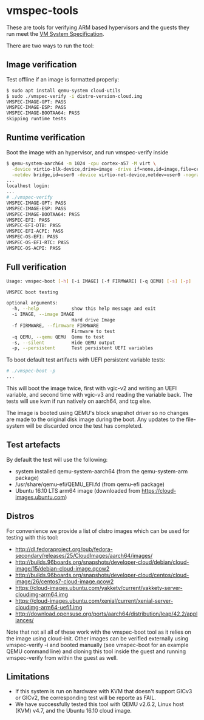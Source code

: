 # vmspec-tools

These are tools for verifying ARM based hypervisors and the guests
they run meet the
[VM System Specification](http://www.linaro.org/app/resources/WhitePaper/VMSystemSpecificationForARM-v2.0.pdf).

There are two ways to run the tool:

## Image verification
Test offline if an image is formatted properly:

```bash
$ sudo apt install qemu-system cloud-utils
$ sudo ./vmspec-verify -i distro-version-cloud.img
VMSPEC-IMAGE-GPT: PASS
VMSPEC-IMAGE-ESP: PASS
VMSPEC-IMAGE-BOOTAA64: PASS
skipping runtime tests
```

## Runtime verification
Boot the image with an hypervisor, and run vmspec-verify inside

```bash
$ qemu-system-aarch64 -m 1024 -cpu cortex-a57 -M virt \
  -device virtio-blk-device,drive=image -drive if=none,id=image,file=centos7-cloud-image.qcow2 \
  -netdev bridge,id=user0 -device virtio-net-device,netdev=user0 -nographic
...
localhost login:
...
# ./vmspec-verify 
VMSPEC-IMAGE-GPT: PASS
VMSPEC-IMAGE-ESP: PASS
VMSPEC-IMAGE-BOOTAA64: PASS
VMSPEC-EFI: PASS
VMSPEC-EFI-DTB: PASS
VMSPEC-EFI-ACPI: PASS
VMSPEC-OS-EFI: PASS
VMSPEC-OS-EFI-RTC: PASS
VMSPEC-OS-ACPI: PASS
```

## Full verification

```bash
Usage: vmspec-boot [-h] [-i IMAGE] [-f FIRMWARE] [-q QEMU] [-s] [-p]

VMSPEC boot testing

optional arguments:
  -h, --help            show this help message and exit
  -i IMAGE, --image IMAGE
                        Hard drive Image
  -f FIRMWARE, --firmware FIRMWARE
                        Firmware to test
  -q QEMU, --qemu QEMU  Qemu to test
  -s, --silent          Hide QEMU output
  -p, --persistent      Test persistent UEFI variables
```

To boot default test artifacts with UEFI persistent variable tests:

```bash
# ./vmspec-boot -p
...
```
This will boot the image twice, first with vgic-v2 and writing an
UEFI variable, and second time with vgic-v3 and reading the variable
back. The tests will use kvm if run natively on aarch64, and tcg else.

The image is booted using QEMU's block snapshot driver so no changes
are made to the original disk image during the boot. Any updates to
the file-system will be discarded once the test has completed.

## Test artefacts

By default the test will use the following:

* system installed qemu-system-aarch64 (from the qemu-system-arm package)
* /usr/share/qemu-efi/QEMU\_EFI.fd (from qemu-efi package)
* Ubuntu 16.10 LTS arm64 image (downloaded from https://cloud-images.ubuntu.com)

## Distros

For convenience we provide a list of distro images which can be used for
testing with this tool:
* http://dl.fedoraproject.org/pub/fedora-secondary/releases/25/CloudImages/aarch64/images/
* http://builds.96boards.org/snapshots/developer-cloud/debian/cloud-image/15/debian-cloud-image.qcow2
* http://builds.96boards.org/snapshots/developer-cloud/centos/cloud-image/26/centos7-cloud-image.qcow2
* https://cloud-images.ubuntu.com/yakkety/current/yakkety-server-cloudimg-arm64.img
* https://cloud-images.ubuntu.com/xenial/current/xenial-server-cloudimg-arm64-uefi1.img
* http://download.opensuse.org/ports/aarch64/distribution/leap/42.2/appliances/


Note that not all all of these work with the vmspec-boot tool as it relies on
the image using cloud-init.  Other images can be verified externally using
vmspec-verify -i and booted manually (see vmspec-boot for an example QEMU
command line) and cloning this tool inside the guest and running vmspec-verify
from within the guest as well.

## Limitations

* If this system is run on hardware with KVM that doesn't support GICv3 or
  GICv2, the corresponding test will be reporte as FAIL.
* We have successfully tested this tool with QEMU v2.6.2, Linux host (KVM) v4.7,
  and the Ubuntu 16.10 cloud image.

